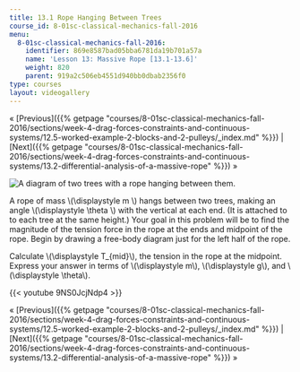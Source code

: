 ```yaml
---
title: 13.1 Rope Hanging Between Trees
course_id: 8-01sc-classical-mechanics-fall-2016
menu:
  8-01sc-classical-mechanics-fall-2016:
    identifier: 869e8587bad05bba6781da19b701a57a
    name: 'Lesson 13: Massive Rope [13.1-13.6]'
    weight: 820
    parent: 919a2c506eb4551d940bb0dbab2356f0
type: courses
layout: videogallery
---
```

« [Previous]({{% getpage "courses/8-01sc-classical-mechanics-fall-2016/sections/week-4-drag-forces-constraints-and-continuous-systems/12.5-worked-example-2-blocks-and-2-pulleys/_index.md" %}}) | [Next]({{% getpage "courses/8-01sc-classical-mechanics-fall-2016/sections/week-4-drag-forces-constraints-and-continuous-systems/13.2-differential-analysis-of-a-massive-rope" %}}) »

![A diagram of two trees with a rope hanging between them.](https://open-learning-course-data-ci.s3.amazonaws.com/8-01sc-classical-mechanics-fall-2016/838633c70a5b59cce23f0909eaeb96d7_jsinput_freebodydraw_massive_rope_between_trees_setup.svg)

A rope of mass \\(\\displaystyle m \\) hangs between two trees, making an angle \\(\\displaystyle \\theta \\) with the vertical at each end. (It is attached to to each tree at the same height.) Your goal in this problem will be to find the magnitude of the tension force in the rope at the ends and midpoint of the rope. Begin by drawing a free-body diagram just for the left half of the rope.

Calculate \\(\\displaystyle T\_{mid}\\), the tension in the rope at the midpoint. Express your answer in terms of \\(\\displaystyle m\\), \\(\\displaystyle g\\), and \\(\\displaystyle \\theta\\).

{{< youtube 9NS0JcjNdp4 >}}

« [Previous]({{% getpage "courses/8-01sc-classical-mechanics-fall-2016/sections/week-4-drag-forces-constraints-and-continuous-systems/12.5-worked-example-2-blocks-and-2-pulleys/_index.md" %}}) | [Next]({{% getpage "courses/8-01sc-classical-mechanics-fall-2016/sections/week-4-drag-forces-constraints-and-continuous-systems/13.2-differential-analysis-of-a-massive-rope" %}}) »